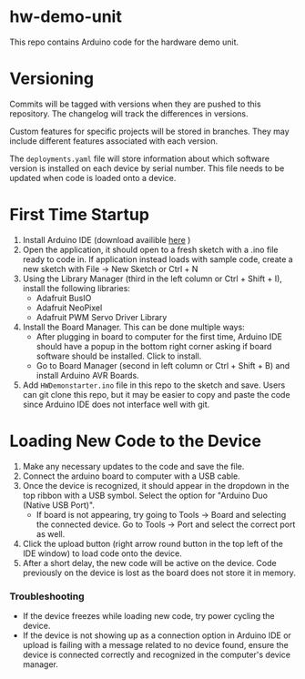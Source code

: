 # hw-demo-unit
This repo contains Arduino code for the hardware demo unit.

# Versioning
Commits will be tagged with versions when they are pushed to this repository. The changelog will track the differences in versions.

Custom features for specific projects will be stored in branches. They may include different features associated with each version.

The `deployments.yaml` file will store information about which software version is installed on each device by serial number. This file needs to be updated when code is loaded onto a device.

# First Time Startup
1. Install Arduino IDE (download availible [here](https://www.arduino.cc/en/software/) )
2. Open the application, it should open to a fresh sketch with a .ino file ready to code in. If application instead loads with sample code, create a new sketch with File -> New Sketch or Ctrl + N
3. Using the Library Manager (third in the left column or Ctrl + Shift + I), install the following libraries:
    - Adafruit BusIO
    - Adafruit NeoPixel
    - Adafruit PWM Servo Driver Library
4. Install the Board Manager. This can be done multiple ways:
    * After plugging in board to computer for the first time, Arduino IDE should have a popup in the bottom right corner asking if board software should be installed. Click to install.
    * Go to Board Manager (second in left column or Ctrl + Shift + B) and install Arduino AVR Boards.
5. Add `HWDemonstarter.ino` file in this repo to the sketch and save. Users can git clone this repo, but it may be easier to copy and paste the code since Arduino IDE does not interface well with git.

# Loading New Code to the Device
1. Make any necessary updates to the code and save the file.
2. Connect the arduino board to computer with a USB cable.
3. Once the device is recognized, it should appear in the dropdown in the top ribbon with a USB symbol. Select the option for "Arduino Duo (Native USB Port)".
    * If board is not appearing, try going to Tools -> Board and selecting the connected device. Go to Tools -> Port and select the correct port as well.
5. Click the upload button (right arrow round button in the top left of the IDE window) to load code onto the device.
6. After a short delay, the new code will be active on the device. Code previously on the device is lost as the board does not store it in memory.

### Troubleshooting
- If the device freezes while loading new code, try power cycling the device.
- If the device is not showing up as a connection option in Arduino IDE or upload is failing with a message related to no device found, ensure the device is connected correctly and recognized in the computer's device manager.